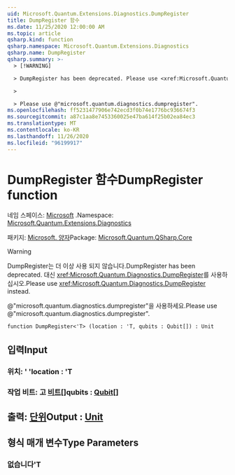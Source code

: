 ```yaml
---
uid: Microsoft.Quantum.Extensions.Diagnostics.DumpRegister
title: DumpRegister 함수
ms.date: 11/25/2020 12:00:00 AM
ms.topic: article
qsharp.kind: function
qsharp.namespace: Microsoft.Quantum.Extensions.Diagnostics
qsharp.name: DumpRegister
qsharp.summary: >-
  > [!WARNING]

  > DumpRegister has been deprecated. Please use <xref:Microsoft.Quantum.Diagnostics.DumpRegister> instead.

  >

  > Please use @"microsoft.quantum.diagnostics.dumpregister".
ms.openlocfilehash: ff5231477906e742ecd3f0b74e1776bc936674f3
ms.sourcegitcommit: a87c1aa8e7453360025e47ba614f25b02ea84ec3
ms.translationtype: MT
ms.contentlocale: ko-KR
ms.lasthandoff: 11/26/2020
ms.locfileid: "96199917"
---
```

# <a name="dumpregister-function"></a><span data-ttu-id="61bd2-102">DumpRegister 함수</span><span class="sxs-lookup"><span data-stu-id="61bd2-102">DumpRegister function</span></span>

<span data-ttu-id="61bd2-103">네임 스페이스: [Microsoft](xref:Microsoft.Quantum.Extensions.Diagnostics) .</span><span class="sxs-lookup"><span data-stu-id="61bd2-103">Namespace: [Microsoft.Quantum.Extensions.Diagnostics](xref:Microsoft.Quantum.Extensions.Diagnostics)</span></span>

<span data-ttu-id="61bd2-104">패키지: [Microsoft. 양자](https://nuget.org/packages/Microsoft.Quantum.QSharp.Core)</span><span class="sxs-lookup"><span data-stu-id="61bd2-104">Package: [Microsoft.Quantum.QSharp.Core](https://nuget.org/packages/Microsoft.Quantum.QSharp.Core)</span></span>


> [!WARNING]
> <span data-ttu-id="61bd2-105">DumpRegister는 더 이상 사용 되지 않습니다.</span><span class="sxs-lookup"><span data-stu-id="61bd2-105">DumpRegister has been deprecated.</span></span> <span data-ttu-id="61bd2-106">대신 <xref:Microsoft.Quantum.Diagnostics.DumpRegister>를 사용하십시오.</span><span class="sxs-lookup"><span data-stu-id="61bd2-106">Please use <xref:Microsoft.Quantum.Diagnostics.DumpRegister> instead.</span></span>
>
> <span data-ttu-id="61bd2-107">@"microsoft.quantum.diagnostics.dumpregister"을 사용하세요.</span><span class="sxs-lookup"><span data-stu-id="61bd2-107">Please use @"microsoft.quantum.diagnostics.dumpregister".</span></span>



```qsharp
function DumpRegister<'T> (location : 'T, qubits : Qubit[]) : Unit
```


## <a name="input"></a><span data-ttu-id="61bd2-108">입력</span><span class="sxs-lookup"><span data-stu-id="61bd2-108">Input</span></span>

### <a name="location--t"></a><span data-ttu-id="61bd2-109">위치: ' '</span><span class="sxs-lookup"><span data-stu-id="61bd2-109">location : 'T</span></span>




### <a name="qubits--qubit"></a><span data-ttu-id="61bd2-110">작업 비트: 고 [비트](xref:microsoft.quantum.lang-ref.qubit)[]</span><span class="sxs-lookup"><span data-stu-id="61bd2-110">qubits : [Qubit](xref:microsoft.quantum.lang-ref.qubit)[]</span></span>





## <a name="output--unit"></a><span data-ttu-id="61bd2-111">출력: [단위](xref:microsoft.quantum.lang-ref.unit)</span><span class="sxs-lookup"><span data-stu-id="61bd2-111">Output : [Unit](xref:microsoft.quantum.lang-ref.unit)</span></span>



## <a name="type-parameters"></a><span data-ttu-id="61bd2-112">형식 매개 변수</span><span class="sxs-lookup"><span data-stu-id="61bd2-112">Type Parameters</span></span>

### <a name="t"></a><span data-ttu-id="61bd2-113">없습니다</span><span class="sxs-lookup"><span data-stu-id="61bd2-113">'T</span></span>

